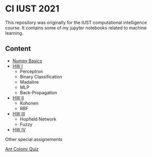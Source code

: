 # CI IUST 2021
  
This repository was originally for the IUST computational intelligence course. It contains some of my jupyter notebooks related to machine learning.


## Content

-   [Numpy Basics](./numpy/numpy_basics.ipynb)
-   [HW I](./Homework-01/CI-HW1-Report.pdf)
	-   Perceptron
	-   Binary Classification
	-   Madaline
	-   MLP
	-   Back-Propagation
-   [HW II](./Homework-02/CI-HW02-Report.pdf)
	-   Kohonen
	-   RBF
-   [HW III](Homework-03/README.md)
	-   Hopfield Network
	-   Fuzzy
-   [HW IV](Homework-04/README.md)


Other special assignements

[Ant Colony Quiz](Ant%20Colony%20Quiz.md)
